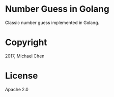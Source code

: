 # Number Guess in Golang

Classic number guess implemented in Golang.

# Copyright

2017, Michael Chen

# License

Apache 2.0